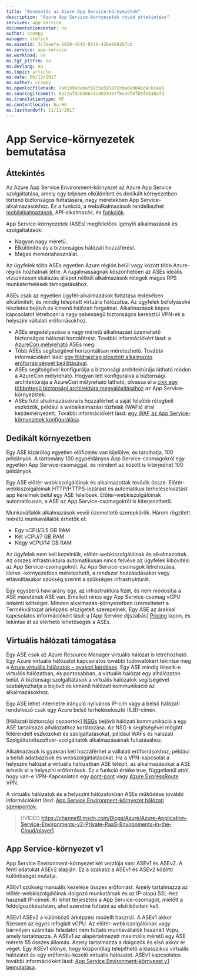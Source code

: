 ```yaml
---
title: "Bevezetés az Azure App Service-környezetek"
description: "Azure App Service-környezetek rövid áttekintése"
services: app-service
documentationcenter: na
author: ccompy
manager: stefsch
ms.assetid: 3c7eaefa-1850-4643-8540-428e8982b7cb
ms.service: app-service
ms.workload: na
ms.tgt_pltfrm: na
ms.devlang: na
ms.topic: article
ms.date: 06/13/2017
ms.author: ccompy
ms.openlocfilehash: 2a619943abaf8835e591872cba0ed046d4c6c4a9
ms.sourcegitcommit: 6a22af82b88674cd029387f6cedf0fb9f8830afd
ms.translationtype: MT
ms.contentlocale: hu-HU
ms.lasthandoff: 11/11/2017
---
```

# <a name="introduction-to-app-service-environments"></a>App Service-környezetek bemutatása #
 
## <a name="overview"></a>Áttekintés ##

Az Azure App Service Environment-környezet az Azure App Service szolgáltatása, amely egy teljesen elkülönített és dedikált környezetben történő biztonságos futtatására, nagy méretekben App Service-alkalmazásokhoz. Ez a funkció, a webalkalmazások rendelkezhet [mobilalkalmazások][mobileapps], API-alkalmazás, és [funkciók][Functions].

App Service-környezetek (ASEs) megfelelőek igénylő alkalmazások és szolgáltatások:

- Nagyon nagy méretű.
- Elkülönítés és a biztonságos hálózati hozzáférést.
- Magas memóriahasználat.

Az ügyfelek több ASEs egyetlen Azure régión belül vagy között több Azure-régiók hozhatnak létre. A rugalmasságnak köszönhetően az ASEs ideális vízszintesen skálázás állapot nélküli alkalmazások rétegek magas RPS munkaterhelések támogatásához.

ASEs csak az egyetlen ügyfél-alkalmazások futtatása érdekében elkülönített, és mindig telepített virtuális hálózatba. Az ügyfelek befolyásolni részletes bejövő és kimenő hálózati forgalmat. Alkalmazások képes kapcsolatot létrehozni a nagy sebességű biztonságos keresztül VPN-ek a helyszíni vállalati erőforrásokhoz.

* ASEs engedélyezése a nagy méretű alkalmazást üzemeltető biztonságos hálózati hozzáférést. További információkért lásd: a [AzureCon mélyreható](https://azure.microsoft.com/documentation/videos/azurecon-2015-deploying-highly-scalable-and-secure-web-and-mobile-apps/) ASEs meg.
* Több ASEs segítségével horizontálisan méretezhető. További információkért lásd: [egy földrajzilag elosztott alkalmazás erőforrásigényét beállításával](app-service-app-service-environment-geo-distributed-scale.md).
* ASEs segítségével konfigurálja a biztonsági architektúrája látható módon a AzureCon mélyreható. Hogyan lett konfigurálva a biztonsági architektúrája a AzureCon mélyreható látható, olvassa el a [cikk egy többrétegű biztonsági architektúra megvalósításához](app-service-app-service-environment-layered-security.md) az App Service-környezetek.
* ASEs futó alkalmazásokra is hozzáférhet a saját felsőbb rétegbeli eszközök, például a webalkalmazási tűzfalak (WAFs) által kezdeményezett. További információkért lásd: [egy WAF az App Service-környezetek konfigurálása](app-service-app-service-environment-web-application-firewall.md).

## <a name="dedicated-environment"></a>Dedikált környezetben ##

Egy ASE kizárólag egyetlen előfizetés van kijelölve, és tárolhatja, 100 példányok. A tartomány 100 egypéldányos App Service-csomagokról egy egyetlen App Service-csomaggal, és mindent az között is kiterjedhet 100 példányok.

Egy ASE előtér-webkiszolgálóinak és alkalmazottak tevődik össze. Előtér-webkiszolgálóinak HTTP/HTTPS-lezárást és automatikus terheléselosztást app kérelmek belül egy ASE felelősek. Előtér-webkiszolgálóinak automatikusan, a ASE az App Service-csomagokról is kiterjeszthető.

Munkavállalók alkalmazások vevői üzemeltető szerepkörök. Három rögzített méretű munkavállalók érhetők el:

* Egy vCPU/3.5 GB RAM
* Két vCPU/7 GB RAM
* Négy vCPU/14 GB RAM

Az ügyfelek nem kell kezelniük, előtér-webkiszolgálóinak és alkalmazottak. Az összes infrastruktúra automatikusan nincs felvéve az ügyfelek kibővítési az App Service-csomagokról. Az App Service-csomagok létrehozása, illetve -környezetben méretezhető, a rendszer hozzáadásakor vagy eltávolításakor szükség szerint a szükséges infrastruktúrát.

Egy egyszerű havi arány egy, az infrastruktúra fizet, és nem módosítja a ASE méretének ASE van. Emellett nincs egy App Service-csomag vCPU onkénti költséget. Minden alkalmazás-környezetben üzemeltetett a Termékváltozat árképzési elszigetelt szerepelnek. Egy ASE az árakkal kapcsolatos információkért lásd: a [App Service díjszabás] [ Pricing] lapon, és tekintse át az elérhető lehetőségek a ASEs.

## <a name="virtual-network-support"></a>Virtuális hálózati támogatása ##

Egy ASE csak az Azure Resource Manager virtuális hálózat is létrehozható. Egy Azure virtuális hálózatot kapcsolatos további tudnivalókért tekintse meg a [Azure virtuális hálózatok – gyakori kérdések](https://azure.microsoft.com/documentation/articles/virtual-networks-faq/). Egy ASE mindig létezik-e virtuális hálózatban, és pontosabban, a virtuális hálózat egy alhálózaton belül. A biztonsági szolgáltatások a virtuális hálózatok segítségével szabályozhatja a bejövő és kimenő hálózati kommunikáció az alkalmazásokhoz.

Egy ASE lehet internetre irányuló nyilvános IP-cím vagy a belső hálózati rendelkező csak egy Azure belső terheléselosztó (ILB)-címén.

[Hálózati biztonsági csoportok] [ NSGs] bejövő hálózati kommunikáció a egy ASE tartalmazó alhálózathoz korlátozása. Az NSG-k segítségével mögött fölérendelt eszközöket és szolgáltatásokat, például WAFs és hálózati Szolgáltatottszoftver-szolgáltatók alkalmazásainak futtatásához.

Alkalmazások is gyakran kell hozzáférhet a vállalati erőforrásokhoz, például a belső adatbázisok és webszolgáltatásokat. Ha a VPN-kapcsolat a helyszíni hálózat a virtuális hálózatban ASE telepít, az alkalmazásokat a ASE érhetik el a helyszíni erőforrások. Ez a funkció értéke true, függetlenül attól, hogy van-e VPN-Kapcsolaton egy [pont-pont](https://azure.microsoft.com/documentation/articles/vpn-gateway-site-to-site-create/) vagy [Azure ExpressRoute](http://azure.microsoft.com/services/expressroute/) VPN.

A virtuális hálózatok és a helyszíni hálózatokban ASEs működése további információkért lásd: [App Service Environment-környezet hálózati szempontok][ASENetwork].

> [!VIDEO https://channel9.msdn.com/Blogs/Azure/Azure-Application-Service-Environments-v2-Private-PaaS-Environments-in-the-Cloud/player]

## <a name="app-service-environment-v1"></a>App Service-környezet v1 ##

App Service Environment-környezet két verziója van: ASEv1 és ASEv2. A fenti adatokat ASEv2 alapján. Ez a szakasz a ASEv1 és ASEv2 közötti különbséget mutatja. 

ASEv1 szükség manuális kezelése összes erőforrást. Amely tartalmazza az előtér-webkiszolgálóinak dolgozó munkatársak és az IP-alapú SSL-hez használt IP-címek. Ki lehet terjeszteni a App Service-csomagot, mielőtt a feldolgozókészleten, ahol szeretné futtatni az első bővíteni kell.

ASEv1 ASEv2 a különböző árképzési modellt használ. A ASEv1 akkor fizessen az egyes lefoglalt vCPU. Az előtér-webkiszolgálóinak vagy bármilyen számítási feladatot nem futtató munkavállalók használt Vcpu, amely tartalmazza. A ASEv1 az alapértelmezett maximális méretű egy ASE mérete 55 összes állomás. Amely tartalmazza a dolgozók és első akkor ér véget. Egy ASEv1 előnye, hogy központilag telepíthető a klasszikus virtuális hálózatot és egy erőforrás-kezelő virtuális hálózatot. ASEv1 kapcsolatos további információkért lásd: [App Service Environment-környezet v1 bemutatása][ASEv1Intro].

<!--Links-->
[Intro]: ./intro.md
[MakeExternalASE]: ./create-external-ase.md
[MakeASEfromTemplate]: ./create-from-template.md
[MakeILBASE]: ./create-ilb-ase.md
[ASENetwork]: ./network-info.md
[UsingASE]: ./using-an-ase.md
[UDRs]: ../../virtual-network/virtual-networks-udr-overview.md
[NSGs]: ../../virtual-network/virtual-networks-nsg.md
[ConfigureASEv1]: app-service-web-configure-an-app-service-environment.md
[ASEv1Intro]: app-service-app-service-environment-intro.md
[webapps]: ../app-service-web-overview.md
[mobileapps]: ../../app-service-mobile/app-service-mobile-value-prop.md
[Functions]: ../../azure-functions/index.yml
[Pricing]: http://azure.microsoft.com/pricing/details/app-service/
[ARMOverview]: ../../azure-resource-manager/resource-group-overview.md
[ConfigureSSL]: ../web-sites-purchase-ssl-web-site.md
[Kudu]: http://azure.microsoft.com/resources/videos/super-secret-kudu-debug-console-for-azure-web-sites/
[ASEWAF]: app-service-app-service-environment-web-application-firewall.md
[AppGW]: ../../application-gateway/application-gateway-web-application-firewall-overview.md

